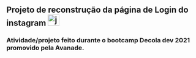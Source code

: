 ## Projeto de reconstrução da página de Login do instagram <img src="img/1.jpg" alt="jpg" height="30" width="30">
### Atividade/projeto feito durante o bootcamp Decola dev 2021 promovido pela Avanade.
